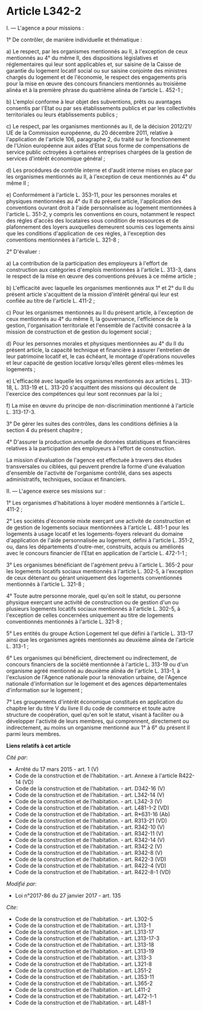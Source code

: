 # Article L342-2

I. ― L'agence a pour missions : 

1° De contrôler, de manière individuelle et thématique : 

a) Le respect, par les organismes mentionnés au II, à l'exception de ceux mentionnés au 4° du même II, des dispositions
législatives et réglementaires qui leur sont applicables et, sur saisine de la Caisse de garantie du logement locatif social
ou sur saisine conjointe des ministres chargés du logement et de l'économie, le respect des engagements pris pour la mise en
œuvre des concours financiers mentionnés au troisième alinéa et à la première phrase du quatrième alinéa de l'article L.
452-1 ; 

b) L'emploi conforme à leur objet des subventions, prêts ou avantages consentis par l'Etat ou par ses établissements publics
et par les collectivités territoriales ou leurs établissements publics ; 

c) Le respect, par les organismes mentionnés au II, de la décision 2012/21/ UE de la Commission européenne, du 20 décembre
2011, relative à l'application de l'article 106, paragraphe 2, du traité sur le fonctionnement de l'Union européenne aux
aides d'Etat sous forme de compensations de service public octroyées à certaines entreprises chargées de la gestion de
services d'intérêt économique général ; 

d) Les procédures de contrôle interne et d'audit interne mises en place par les organismes mentionnés au II, à l'exception de
ceux mentionnés au 4° du même II ; 

e) Conformément à l'article L. 353-11, pour les personnes morales et physiques mentionnées au 4° du II du présent article,
l'application des conventions ouvrant droit à l'aide personnalisée au logement mentionnées à l'article L. 351-2, y compris
les conventions en cours, notamment le respect des règles d'accès des locataires sous condition de ressources et de
plafonnement des loyers auxquelles demeurent soumis ces logements ainsi que les conditions d'application de ces règles, à
l'exception des conventions mentionnées à l'article L. 321-8 ; 

2° D'évaluer : 

a) La contribution de la participation des employeurs à l'effort de construction aux catégories d'emplois mentionnées à
l'article L. 313-3, dans le respect de la mise en œuvre des conventions prévues à ce même article ; 

b) L'efficacité avec laquelle les organismes mentionnés aux 1° et 2° du II du présent article s'acquittent de la mission
d'intérêt général qui leur est confiée au titre de l'article L. 411-2 ; 

c) Pour les organismes mentionnés au II du présent article, à l'exception de ceux mentionnés au 4° du même II, la
gouvernance, l'efficience de la gestion, l'organisation territoriale et l'ensemble de l'activité consacrée à la mission de
construction et de gestion du logement social ; 

d) Pour les personnes morales et physiques mentionnées au 4° du II du présent article, la capacité technique et financière à
assurer l'entretien de leur patrimoine locatif et, le cas échéant, le montage d'opérations nouvelles et leur capacité de
gestion locative lorsqu'elles gèrent elles-mêmes les logements ; 

e) L'efficacité avec laquelle les organismes mentionnés aux articles L. 313-18, L. 313-19 et L. 313-20 s'acquittent des
missions qui découlent de l'exercice des compétences qui leur sont reconnues par la loi ; 

f) La mise en œuvre du principe de non-discrimination mentionné à l'article L. 313-17-3.

3° De gérer les suites des contrôles, dans les conditions définies à la section 4 du présent chapitre ; 

4° D'assurer la production annuelle de données statistiques et financières relatives à la participation des employeurs à
l'effort de construction. 

La mission d'évaluation de l'agence est effectuée à travers des études transversales ou ciblées, qui peuvent prendre la forme
d'une évaluation d'ensemble de l'activité de l'organisme contrôlé, dans ses aspects administratifs, techniques, sociaux et
financiers. 

II. ― L'agence exerce ses missions sur : 

1° Les organismes d'habitations à loyer modéré mentionnés à l'article L. 411-2 ; 

2° Les sociétés d'économie mixte exerçant une activité de construction et de gestion de logements sociaux mentionnées à
l'article L. 481-1 pour les logements à usage locatif et les logements-foyers relevant du domaine d'application de l'aide
personnalisée au logement, défini à l'article L. 351-2, ou, dans les départements d'outre-mer, construits, acquis ou
améliorés avec le concours financier de l'Etat en application de l'article L. 472-1-1 ; 

3° Les organismes bénéficiant de l'agrément prévu à l'article L. 365-2 pour les logements locatifs sociaux mentionnés à
l'article L. 302-5, à l'exception de ceux détenant ou gérant uniquement des logements conventionnés mentionnés à l'article L.
321-8 ; 

4° Toute autre personne morale, quel qu'en soit le statut, ou personne physique exerçant une activité de construction ou de
gestion d'un ou plusieurs logements locatifs sociaux mentionnés à l'article L. 302-5, à l'exception de celles concernées
uniquement au titre de logements conventionnés mentionnés à l'article L. 321-8 ; 

5° Les entités du groupe Action Logement tel que défini à l'article L. 313-17 ainsi que les organismes agréés mentionnés au
deuxième alinéa de l'article L. 313-1 ; 

6° Les organismes qui bénéficient, directement ou indirectement, de concours financiers de la société mentionnée à l'article
L. 313-19 ou d'un organisme agréé mentionné au deuxième alinéa de l'article L. 313-1, à l'exclusion de l'Agence nationale
pour la rénovation urbaine, de l'Agence nationale d'information sur le logement et des agences départementales d'information
sur le logement ; 

7° Les groupements d'intérêt économique constitués en application du chapitre Ier du titre V du livre II du code de commerce
et toute autre structure de coopération, quel qu'en soit le statut, visant à faciliter ou à développer l'activité de leurs
membres, qui comprennent, directement ou indirectement, au moins un organisme mentionné aux 1° à 6° du présent II parmi leurs
membres.

**Liens relatifs à cet article**

_Cité par_:

  - Arrêté du 17 mars 2015 - art. 1 (V)
  - Code de la construction et de l'habitation. - art. Annexe à l'article R422-14 (VD)
  - Code de la construction et de l'habitation. - art. D342-16 (V)
  - Code de la construction et de l'habitation. - art. L342-14 (V)
  - Code de la construction et de l'habitation. - art. L342-3 (V)
  - Code de la construction et de l'habitation. - art. L481-1-2 (VD)
  - Code de la construction et de l'habitation. - art. R*631-16 (Ab)
  - Code de la construction et de l'habitation. - art. R313-21 (VD)
  - Code de la construction et de l'habitation. - art. R342-10 (V)
  - Code de la construction et de l'habitation. - art. R342-11 (V)
  - Code de la construction et de l'habitation. - art. R342-14 (V)
  - Code de la construction et de l'habitation. - art. R342-2 (V)
  - Code de la construction et de l'habitation. - art. R342-8 (V)
  - Code de la construction et de l'habitation. - art. R422-3 (VD)
  - Code de la construction et de l'habitation. - art. R422-4 (VD)
  - Code de la construction et de l'habitation. - art. R422-8-1 (VD)

_Modifié par_:

  - Loi n°2017-86 du 27 janvier 2017 - art. 135

_Cite_:

  - Code de la construction et de l'habitation. - art. L302-5
  - Code de la construction et de l'habitation. - art. L313-1
  - Code de la construction et de l'habitation. - art. L313-17
  - Code de la construction et de l'habitation. - art. L313-17-3
  - Code de la construction et de l'habitation. - art. L313-18
  - Code de la construction et de l'habitation. - art. L313-19
  - Code de la construction et de l'habitation. - art. L313-3
  - Code de la construction et de l'habitation. - art. L321-8
  - Code de la construction et de l'habitation. - art. L351-2
  - Code de la construction et de l'habitation. - art. L353-11
  - Code de la construction et de l'habitation. - art. L365-2
  - Code de la construction et de l'habitation. - art. L411-2
  - Code de la construction et de l'habitation. - art. L472-1-1
  - Code de la construction et de l'habitation. - art. L481-1
